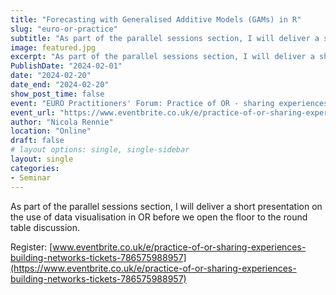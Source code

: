 ```yaml
---
title: "Forecasting with Generalised Additive Models (GAMs) in R"
slug: "euro-or-practice"
subtitle: "As part of the parallel sessions section, I will deliver a short presentation on the use of data visualisation in OR before we open the floor to the round table discussion."
image: featured.jpg
excerpt: "As part of the parallel sessions section, I will deliver a short presentation on the use of data visualisation in OR before we open the floor to the round table discussion."
PublishDate: "2024-02-01"
date: "2024-02-20"
date_end: "2024-02-20"
show_post_time: false
event: "EURO Practitioners' Forum: Practice of OR - sharing experiences, building networks"
event_url: "https://www.eventbrite.co.uk/e/practice-of-or-sharing-experiences-building-networks-tickets-786575988957"
author: "Nicola Rennie"
location: "Online"
draft: false
# layout options: single, single-sidebar
layout: single
categories:
- Seminar
---
```


As part of the parallel sessions section, I will deliver a short presentation on the use of data visualisation in OR before we open the floor to the round table discussion.

Register: [www.eventbrite.co.uk/e/practice-of-or-sharing-experiences-building-networks-tickets-786575988957](https://www.eventbrite.co.uk/e/practice-of-or-sharing-experiences-building-networks-tickets-786575988957)
